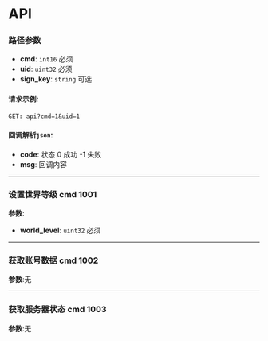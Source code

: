 # API

### 路径参数
- **cmd**: `int16` 必须
- **uid**: `uint32` 必须
- **sign_key**: `string` 可选

#### 请求示例:
```plaintext
GET: api?cmd=1&uid=1
```

#### 回调解析`json`:
- **code**:  状态 0 成功 -1 失败
- **msg**:  回调内容

___

### 设置世界等级 cmd 1001
**参数**:
- **world_level**: `uint32` 必须

___

### 获取账号数据 cmd 1002
**参数**:无

___

### 获取服务器状态 cmd 1003
**参数**:无